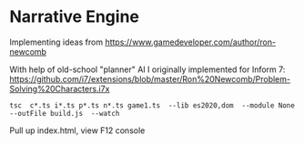 # Narrative Engine

Implementing ideas from https://www.gamedeveloper.com/author/ron-newcomb

With help of old-school "planner" AI I originally implemented for Inform 7: https://github.com/i7/extensions/blob/master/Ron%20Newcomb/Problem-Solving%20Characters.i7x

`tsc  c*.ts i*.ts p*.ts n*.ts game1.ts  --lib es2020,dom  --module None  --outFile build.js  --watch`

Pull up index.html, view F12 console
